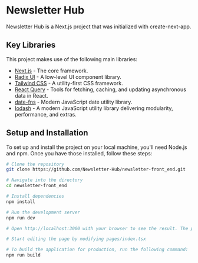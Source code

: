 # Newsletter Hub

Newsletter Hub is a Next.js project that was initialized with create-next-app.

## Key Libraries

This project makes use of the following main libraries:

- [Next.js](https://nextjs.org/) - The core framework.
- [Radix UI](https://www.radix-ui.com/) - A low-level UI component library.
- [Tailwind CSS](https://tailwindcss.com/) - A utility-first CSS framework.
- [React Query](https://react-query.tanstack.com/) - Tools for fetching, caching, and updating asynchronous data in React.
- [date-fns](https://date-fns.org/) - Modern JavaScript date utility library.
- [lodash](https://lodash.com/) - A modern JavaScript utility library delivering modularity, performance, and extras.

## Setup and Installation

To set up and install the project on your local machine, you'll need Node.js and npm. Once you have those installed, follow these steps:

```bash
# Clone the repository
git clone https://github.com/Newsletter-Hub/newsletter-front_end.git

# Navigate into the directory
cd newsletter-front_end

# Install dependencies
npm install

# Run the development server
npm run dev

# Open http://localhost:3000 with your browser to see the result. The page auto-updates as you edit the file.

# Start editing the page by modifying pages/index.tsx

# To build the application for production, run the following command:
npm run build
